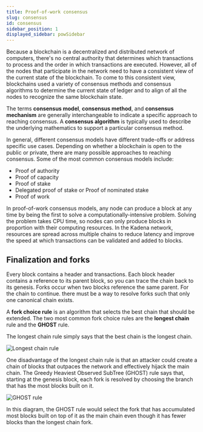 ```yaml
---
title: Proof-of-work consensus
slug: consensus
id: consensus
sidebar_position: 1
displayed_sidebar: powSidebar
---
```


<head>
  <title>Consensus</title>
  <meta name="description" content="Learn the basics about consensus models and the Kadena proof-of-work protocol." />
</head>

Because a blockchain is a decentralized and distributed network of computers, there's no central authority that determines which transactions to process and the order in which transactions are executed. 
However, all of the nodes that participate in the network need to have a consistent view of the current state of the blockchain.
To come to this consistent view, blockchains used a variety of consensus methods and consensus algorithms to determine the current state of ledger and to align of all the nodes to recognize the same blockchain state. 

The terms **consensus model**, **consensus method**, and **consensus mechanism** are generally interchangeable to indicate a specific approach to reaching consensus.
A **consensus algorithm** is typically used to describe the underlying mathematics to support a particular consensus method.

In general, different consensus models have different trade-offs or address specific use cases.
Depending on whether a blockchain is open to the public or private, there are many possible approaches to reaching consensus.
Some of the most common consensus models include: 

- Proof of authority
- Proof of capacity
- Proof of stake
- Delegated proof of stake or Proof of nominated stake
- Proof of work

In proof-of-work consensus models, any node can produce a block at any time by being the first to solve a computationally-intensive problem.
Solving the problem takes CPU time, so nodes can only produce blocks in proportion with their computing resources.
In the Kadena network, resources are spread across multiple chains to reduce latency and improve the speed at which transactions can be validated and added to blocks.

## Finalization and forks

Every block contains a header and transactions.
Each block header contains a reference to its parent block, so you can trace the chain back to its genesis.
Forks occur when two blocks reference the same parent.
For the chain to continue. there must be a way to resolve forks such that only one canonical chain exists.

A **fork choice rule** is an algorithm that selects the best chain that should be extended.
The two most common fork choice rules are the **longest chain** rule and the **GHOST** rule.

The longest chain rule simply says that the best chain is the longest chain.

![Longest chain rule](/assets/docs/consensus-longest.png)

One disadvantage of the longest chain rule is that an attacker could create a chain of blocks that outpaces the network and effectively hijack the main chain.
The Greedy Heaviest Observed SubTree (GHOST) rule says that, starting at the genesis block, each fork is resolved by choosing the branch that has the most blocks built on it.

![GHOST rule](/assets/docs/consensus-ghost.png)

In this diagram, the GHOST rule would select the fork that has accumulated most blocks built on top of it as the main chain even though it has fewer blocks than the longest chain fork.
